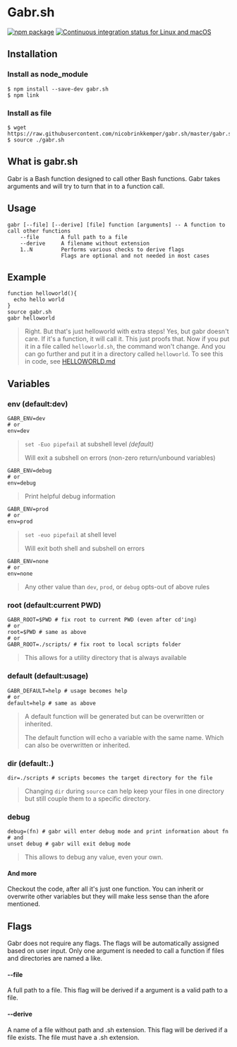 # Gabr.sh
[![npm package](https://img.shields.io/npm/v/gabr.sh.svg)](https://www.npmjs.com/package/gabr.sh)
[![Continuous integration status for Linux and macOS](https://travis-ci.org/nicobrinkkemper/gabr.sh.svg?branch=master&label=travis%20build)](https://travis-ci.org/bats-core/bats-core)

## Installation
### Install as node_module
```shell
$ npm install --save-dev gabr.sh
$ npm link
```
### Install as file
```shell
$ wget https://raw.githubusercontent.com/nicobrinkkemper/gabr.sh/master/gabr.sh
$ source ./gabr.sh
```
## What is gabr.sh
Gabr is a Bash function designed to call other Bash functions.
Gabr takes arguments and will try to turn that in to a function call.

## Usage
```
gabr [--file] [--derive] [file] function [arguments] -- A function to call other functions
    --file       A full path to a file
    --derive     A filename without extension
    1..N         Performs various checks to derive flags
                 Flags are optional and not needed in most cases
```
## Example
```
function helloworld(){
  echo hello world
}
source gabr.sh
gabr helloworld
```
> Right. But that's just helloworld with extra steps! Yes,
but gabr doesn't care. If it's a function, it will call it. This
just proofs that. Now if you put it in a file called `helloworld.sh`,
the command won't change. And you can go further and put it in a 
directory called `helloworld`. To see this in code, see [HELLOWORLD.md](/examples/HELLOWORLD.md) 

## Variables
### env (default:dev)
```shell
GABR_ENV=dev
# or
env=dev
```
> `set -Euo pipefail` at subshell level *(default)*
>
> Will exit a subshell on errors (non-zero return/unbound variables)
```
GABR_ENV=debug
# or
env=debug
```
> Print helpful debug information
```shell
GABR_ENV=prod
# or
env=prod
```
> `set -euo pipefail` at shell level
> 
> Will exit both shell and subshell on errors
```shell
GABR_ENV=none
# or
env=none
```
> Any other value than `dev`, `prod`, or `debug` opts-out of above rules

### root (default:current PWD)
```shell
GABR_ROOT=$PWD # fix root to current PWD (even after cd'ing)
# or
root=$PWD # same as above
# or
GABR_ROOT=./scripts/ # fix root to local scripts folder
```
> This allows for a utility directory that is always available

### default (default:usage)
```shell
GABR_DEFAULT=help # usage becomes help
# or
default=help # same as above
```
> A default function will be generated but can be overwritten or inherited.
> 
> The default function will echo a variable with the same name. Which
> can also be overwritten or inherited.

### dir (default:.)
```shell
dir=./scripts # scripts becomes the target directory for the file
```
> Changing `dir` during `source` can help keep your files in one directory but still couple them to a specific directory.

### debug
```shell
debug=(fn) # gabr will enter debug mode and print information about fn
# and
unset debug # gabr will exit debug mode
```
> This allows to debug any value, even your own.

#### And more
Checkout the code, after all it's just one function. You can inherit or overwrite other variables but they will make less sense than the afore mentioned.

## Flags

Gabr does not require any flags. The flags will be automatically assigned
based on user input. Only one argument is needed to call a function if files and directories are named a like.

#### --file
A full path to a file. This flag will be derived if a argument is a valid
path to a file.

#### --derive
A name of a file without path and .sh extension. This flag will be derived if a file
exists. The file must have a .sh extension.
